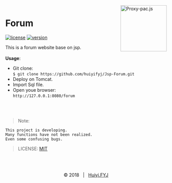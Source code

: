 <img src="https://github.com/huiyifyj/Jsp-Forum/blob/master/WebRoot/favicon.png" alt="Proxy-pac.js" alt="logo" width="144" height="144" align="right" />

# Forum

[![license](https://img.shields.io/github/license/huiyifyj/Jsp-Forum.svg?style=flat-square)](https://github.com/huiyifyj/Jsp-Forum/blob/master/LICENSE)
[![version](https://img.shields.io/github/release/huiyifyj/Jsp-Forum.svg?style=flat-square)](https://github.com/huiyifyj/Jsp-Forum/releases)

This is a forum website base on jsp.<br>
<br>
**Usage**:
- Git clone:<br>
  `$ git clone https://github.com/huiyifyj/Jsp-Forum.git`
- Deploy on Tomcat.
- Import Sql file.
- Open youe browser:<br>
  `http://127.0.0.1:8080/forum`
<br>
<br>

> Note:
```
This project is developing.
Many functions have not been realized.
Even some confusing bugs.
```

> LICENSE: [MIT](https://github.com/huiyifyj/Jsp-Forum/blob/master/LICENSE)

<br>
<br>
<br>
<div align=center>
	&copy; 2018 &nbsp; | &nbsp; <a href="https://huiyifyj.github.io">Huiyi.FYJ</a>
</div>
